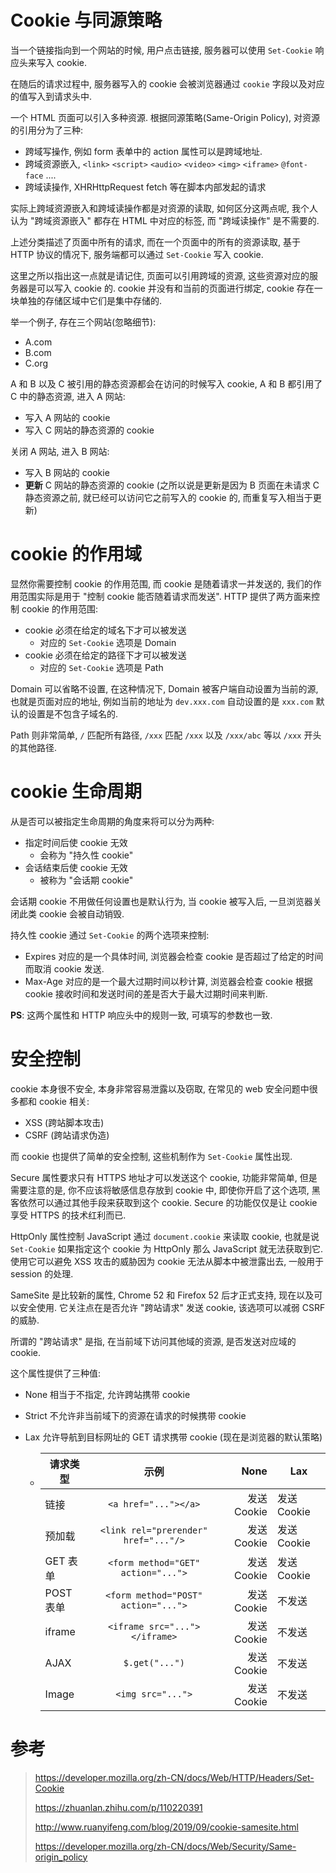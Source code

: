 # Cookie 与同源策略

当一个链接指向到一个网站的时候, 用户点击链接, 服务器可以使用 `Set-Cookie` 响应头来写入 cookie.

在随后的请求过程中, 服务器写入的 cookie 会被浏览器通过 `cookie` 字段以及对应的值写入到请求头中.

一个 HTML 页面可以引入多种资源. 根据同源策略(Same-Origin Policy), 对资源的引用分为了三种:

- 跨域写操作, 例如 form 表单中的 action 属性可以是跨域地址.
- 跨域资源嵌入, `<link>` `<script>` `<audio>` `<video>` `<img>` `<iframe>` `@font-face` ....
- 跨域读操作, XHRHttpRequest fetch 等在脚本内部发起的请求

实际上跨域资源嵌入和跨域读操作都是对资源的读取, 如何区分这两点呢, 我个人认为 "跨域资源嵌入" 都存在 HTML 中对应的标签, 而 "跨域读操作" 是不需要的.

上述分类描述了页面中所有的请求, 而在一个页面中的所有的资源读取, 基于 HTTP 协议的情况下, 服务端都可以通过 `Set-Cookie` 写入 cookie.

这里之所以指出这一点就是请记住, 页面可以引用跨域的资源, 这些资源对应的服务器是可以写入 cookie 的. cookie 并没有和当前的页面进行绑定, cookie 存在一块单独的存储区域中它们是集中存储的.

举一个例子, 存在三个网站(忽略细节):

- A.com
- B.com
- C.org

A 和 B 以及 C 被引用的静态资源都会在访问的时候写入 cookie, A 和 B 都引用了 C 中的静态资源, 进入 A 网站:

- 写入 A 网站的 cookie
- 写入 C 网站的静态资源的 cookie

关闭 A 网站, 进入 B 网站:

- 写入 B 网站的 cookie
- **更新** C 网站的静态资源的 cookie (之所以说是更新是因为 B 页面在未请求 C 静态资源之前, 就已经可以访问它之前写入的 cookie 的, 而重复写入相当于更新)

# cookie 的作用域

显然你需要控制 cookie 的作用范围, 而 cookie 是随着请求一并发送的, 我们的作用范围实际是用于 "控制 cookie 能否随着请求而发送". HTTP 提供了两方面来控制 cookie 的作用范围:

- cookie 必须在给定的域名下才可以被发送
  - 对应的 `Set-Cookie` 选项是 Domain
- cookie 必须在给定的路径下才可以被发送
  - 对应的 `Set-Cookie` 选项是 Path

Domain 可以省略不设置, 在这种情况下, Domain 被客户端自动设置为当前的源, 也就是页面对应的地址, 例如当前的地址为 `dev.xxx.com` 自动设置的是 `xxx.com` 默认的设置是不包含子域名的.

Path 则非常简单, `/` 匹配所有路径, `/xxx` 匹配 `/xxx` 以及 `/xxx/abc` 等以 `/xxx` 开头的其他路径.

# cookie 生命周期

从是否可以被指定生命周期的角度来将可以分为两种:

- 指定时间后使 cookie 无效
  - 会称为 "持久性 cookie"
- 会话结束后使 cookie 无效
  - 被称为 "会话期 cookie"

会话期 cookie 不用做任何设置也是默认行为, 当 cookie 被写入后, 一旦浏览器关闭此类 cookie 会被自动销毁.

持久性 cookie 通过 `Set-Cookie` 的两个选项来控制:

- Expires 对应的是一个具体时间, 浏览器会检查 cookie 是否超过了给定的时间而取消 cookie 发送.
- Max-Age 对应的是一个最大过期时间以秒计算, 浏览器会检查 cookie 根据 cookie 接收时间和发送时间的差是否大于最大过期时间来判断.

**PS**: 这两个属性和 HTTP 响应头中的规则一致, 可填写的参数也一致.

# 安全控制

cookie 本身很不安全, 本身非常容易泄露以及窃取, 在常见的 web 安全问题中很多都和 cookie 相关:

- XSS (跨站脚本攻击)
- CSRF (跨站请求伪造)

而 cookie 也提供了简单的安全控制, 这些机制作为 `Set-Cookie` 属性出现.

Secure 属性要求只有 HTTPS 地址才可以发送这个 cookie, 功能非常简单, 但是需要注意的是, 你不应该将敏感信息存放到 cookie 中, 即使你开启了这个选项, 黑客依然可以通过其他手段来获取到这个 cookie. Secure 的功能仅仅是让 cookie 享受 HTTPS 的技术红利而已.

HttpOnly 属性控制 JavaScript 通过 `document.cookie` 来读取 cookie, 也就是说 `Set-Cookie` 如果指定这个 cookie 为 HttpOnly 那么 JavaScript 就无法获取到它. 使用它可以避免 XSS 攻击的威胁因为 cookie 无法从脚本中被泄露出去, 一般用于 session 的处理.

SameSite 是比较新的属性, Chrome 52 和 Firefox 52 后才正式支持, 现在以及可以安全使用. 它关注点在是否允许 "跨站请求" 发送 cookie, 该选项可以减弱 CSRF 的威胁.

所谓的 "跨站请求" 是指, 在当前域下访问其他域的资源, 是否发送对应域的 cookie.

这个属性提供了三种值:

- None 相当于不指定, 允许跨站携带 cookie

- Strict 不允许非当前域下的资源在请求的时候携带 cookie

- Lax 允许导航到目标网址的 GET 请求携带 cookie (现在是浏览器的默认策略)

  - | 请求类型  |                 示例                 |        None | Lax         |
    | --------- | :----------------------------------: | ----------: | ----------- |
    | 链接      |         `<a href="..."></a>`         | 发送 Cookie | 发送 Cookie |
    | 预加载    | `<link rel="prerender" href="..."/>` | 发送 Cookie | 发送 Cookie |
    | GET 表单  |  `<form method="GET" action="...">`  | 发送 Cookie | 发送 Cookie |
    | POST 表单 | `<form method="POST" action="...">`  | 发送 Cookie | 不发送      |
    | iframe    |    `<iframe src="..."></iframe>`     | 发送 Cookie | 不发送      |
    | AJAX      |            `$.get("...")`            | 发送 Cookie | 不发送      |
    | Image     |          `<img src="...">`           | 发送 Cookie | 不发送      |



# 参考

> https://developer.mozilla.org/zh-CN/docs/Web/HTTP/Headers/Set-Cookie
>
> https://zhuanlan.zhihu.com/p/110220391
>
> http://www.ruanyifeng.com/blog/2019/09/cookie-samesite.html
>
> https://developer.mozilla.org/zh-CN/docs/Web/Security/Same-origin_policy